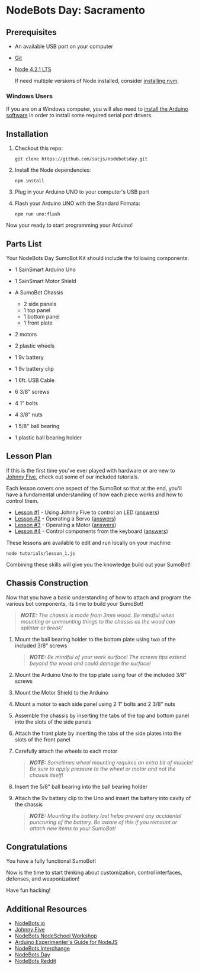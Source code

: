 # NodeBots Day: Sacramento

## Prerequisites

*   An available USB port on your computer

*   [Git](https://git-scm.com/download)

*   [Node 4.2.1 LTS](https://nodejs.org/en/)

    If need multiple versions of Node installed, consider [installing nvm](https://www.npmjs.com/package/nvm).

### Windows Users

If you are on a Windows computer, you will also need to [install the Arduino software](https://www.arduino.cc/en/Main/Software) in order to install some required serial port drivers.

## Installation

1.  Checkout this repo:

    `git clone https://github.com/sacjs/nodebotsday.git`

2.  Install the Node dependencies:

    `npm install`

3.  Plug in your Arduino UNO to your computer's USB port

4.  Flash your Arduino UNO with the Standard Firmata:

    `npm run uno:flash`

Now your ready to start programming your Arduino!

## Parts List

Your NodeBots Day SumoBot Kit should include the following components:

*   1 SainSmart Arduino Uno

*   1 SainSmart Motor Shield

*   A SumoBot Chassis

    *   2 side panels
    *   1 top panel
    *   1 bottom panel
    *   1 front plate

*   2 motors

*   2 plastic wheels

*   1 9v battery

*   1 9v battery clip

*   1 6ft. USB Cable

*   6 3/8" screws

*   4 1" bolts

*   4 3/8" nuts

*   1 5/8" ball bearing

*   1 plastic ball bearing holder

## Lesson Plan

If this is the first time you've ever played with hardware or are new to [Johnny Five](http://johnny-five.io/), check out some of our included tutorials.

Each lesson covers one aspect of the SumoBot so that at the end, you'll have a fundamental understanding of how each piece works and how to control them.

*   [Lesson #1](tutorials/lesson_1.js) - Using Johnny Five to control an LED ([answers](tutorials/answers/lesson_1-answer.js))
*   [Lesson #2](tutorials/lesson_2.js) - Operating a Servo  ([answers](tutorials/answers/lesson_2-answer.js))
*   [Lesson #3](tutorials/lesson_3.js) - Operating a Motor  ([answers](tutorials/answers/lesson_3-answer.js))
*   [Lesson #4](tutorials/lesson_4.js) - Control components from the keyboard  ([answers](tutorials/answers/lesson_4-answer.js))

These lessons are available to edit and run locally on your machine:

    node tutorials/lesson_1.js

Combining these skills will give you the knowledge build out your SumoBot!

## Chassis Construction

Now that you have a basic understanding of how to attach and program the various bot components, its time to build your SumoBot!

> _**NOTE:** The chassis is made from 3mm wood. Be mindful when mounting or unmounting things to the chassis as the wood can splinter or break!_

1.  Mount the ball bearing holder to the bottom plate using two of the included 3/8" screws

    > _**NOTE:** Be mindful of your work surface! The screws tips extend beyond the wood and could damage the surface!_

2.  Mount the Arduino Uno to the top plate using four of the included 3/8" screws

3.  Mount the Motor Shield to the Arduino

4.  Mount a motor to each side panel using 2 1" bolts and 2 3/8" nuts

5.  Assemble the chassis by inserting the tabs of the top and bottom panel into the slots of the side panels

6.  Attach the front plate by inserting the tabs of the side plates into the slots of the front panel

7.  Carefully attach the wheels to each motor

    > _**NOTE:** Sometimes wheel mounting requires an extra bit of muscle! Be sure to apply pressure to the wheel or motor and not the chassis itself!_

8.  Insert the 5/8" ball bearing into the ball bearing holder

9.  Attach the 9v battery clip to the Uno and insert the battery into cavity of the chassis

    > _**NOTE:** Mounting the battery last helps prevent any accidental puncturing of the battery. Be aware of this if you remount or attach new items to your SumoBot!_

## Congratulations

You have a fully functional SumoBot!

Now is the time to start thinking about customization, control interfaces, defenses, and weaponization!

Have fun hacking!

## Additional Resources

*   [NodeBots.io](http://nodebots.io/)
*   [Johnny Five](http://johnny-five.io/)
*   [NodeBots NodeSchool Workshop](https://github.com/tableflip/nodebot-workshop)
*   [Arduino Experimenter's Guide for NodeJS](http://node-ardx.org/)
*   [NodeBots Interchange](https://github.com/j5js/nodebots-interchange)
*   [NodeBots Day](https://github.com/nodebots/nodebotsday)
*   [NodeBots Reddit](https://www.reddit.com/r/NodeBots/)
